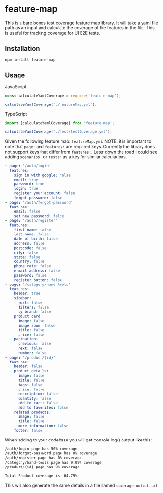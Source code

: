 # feature-map

This is a bare bones test coverage feature map library. It will take a yaml file path as an input and calculate the coverage of the features in the file. This is useful for tracking coverage for UI E2E tests.

## Installation

```bash
npm install feature-map
```

## Usage

JavaScript

```javascript
const calculateYamlCoverage = require('feature-map');

calculateYamlCoverage('./featureMap.yml');
```

TypeScript

```typescript
import {calculateYamlCoverage} from 'feature-map';

calculateYamlCoverage('./test/testCoverage.yml');
```

Given the following feature map: `featureMap.yml`. NOTE: it is important to note that `page:` and `features:` are required keys. Currently the library does not support keys that differ from `features:`. Later down the road I could see adding `scenarios:` or `tests:` as a key for similar calculations.

```yaml
- page: '/auth/login'
  features:
    sign in with google: false
    email: true
    password: true
    login: true
    register your account: false
    forgot password: false
- page: '/auth/forgot-password'
  features:
    email: false
    set new password: false
- page: '/auth/register'
  features:
    first name: false
    last name: false
    date of birth: false
    address: false
    postcode: false
    city: false
    state: false
    country: false
    phone rate: false
    e-mail address: false
    password: false
    register button: false
- page: '/category/hand-tools'
  features:
    header: true
    sidebar:
      sort: false
      filters: false
      by brand: false
    product card:
      image: false
      image zoom: false
      title: false
      price: false
    pagination:
      previous: false
      next: false
      number: false
- page: '/product/{id}'
  features:
    header: false
    product details:
      image: false
      title: false
      tags: false
      price: false
      description: false
      quantity: false
      add to cart: false
      add to favorites: false
    related products:
      image: false
      title: false
      more information: false
    footer: false
```

When adding to your codebase you will get console.log() output like this:

```bash
/auth/login page has 50% coverage
/auth/forgot-password page has 0% coverage
/auth/register page has 0% coverage
/category/hand-tools page has 9.09% coverage
/product/{id} page has 0% coverage

Total Product coverage is: 64.79%
```

This will also generate the same details in a file named `coverage-output.txt`
